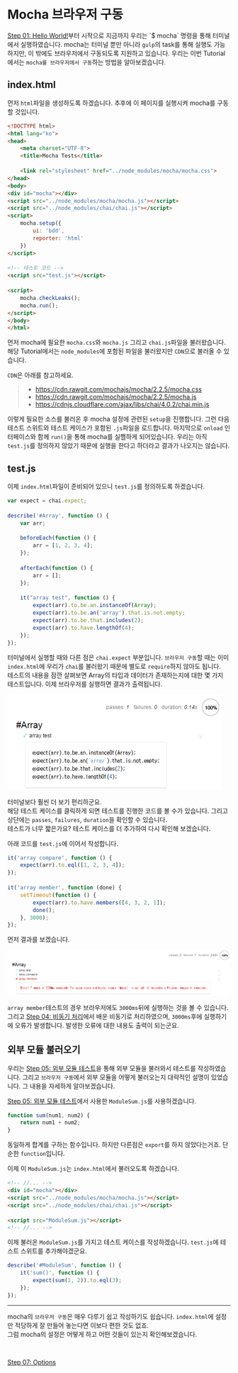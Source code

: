 # Mocha 브라우저 구동

[Step 01: Hello World!](https://github.com/kdydesign/Mocha-Tutorial/tree/master/step01-Hello%20World!)부터 시작으로 지금까지 우리는 `$ mocha` 명령을 통해 터미널에서 실행하였습니다.
mocha는 터미널 뿐만 아니라 `gulp`의 task를 통해 실행도 가능하지만, 이 밖에도 브라우저에서 구동되도록 지원하고 있습니다.
우리는 이번 Tutorial에서는 `mocha를 브라우저에서 구동`하는 방법을 알아보겠습니다.


## index.html

먼저 `html`파일을 생성하도록 하겠습니다. 추후에 이 페이지를 실행시켜 mocha를 구동할 것입니다.

```html
<!DOCTYPE html>
<html lang="ko">
<head>
    <meta charset="UTF-8">
    <title>Mocha Tests</title>

    <link rel="stylesheet" href="../node_modules/mocha/mocha.css">
</head>
<body>
<div id="mocha"></div>
<script src="../node_modules/mocha/mocha.js"></script>
<script src="../node_modules/chai/chai.js"></script>
<script>
    mocha.setup({
        ui: 'bdd',
        reporter: 'html'
    })
</script>

<!-- 테스트 코드 -->
<script src="test.js"></script>

<script>
    mocha.checkLeaks();
    mocha.run();
</script>
</body>
</html>
```

먼저 mocha에 필요한 `mocha.css`와 `mocha.js` 그리고 `chai.js`파일을 불러왔습니다. 해당 Tutorial에서는 `node_modules`에 포함된 파일을 불러왔지만 `CDN`으로 불러올 수 있습니다.

`CDN`은 아래를 참고하세요.

> * https://cdn.rawgit.com/mochajs/mocha/2.2.5/mocha.css
> * https://cdn.rawgit.com/mochajs/mocha/2.2.5/mocha.js
> * https://cdnjs.cloudflare.com/ajax/libs/chai/4.0.2/chai.min.js

이렇게 필요한 소스를 불러온 후 mocha 설정에 관련된 `setup`을 진행합니다. 그런 다음 테스트 스위트와 테스트 케이스가 포함된 `.js`파일을 로드합니다. 마지막으로 `onload` 인터페이스와 함께 `run()`을 통해 mocha를 실핼하게 되어있습니다. 우리는 아직 `test.js`를 정의하지 않았기 때문에 실행을 한다고 하더라고 결과가 나오지는 않습니다.


## test.js

이제 `index.html`파일이 준비되어 있으니 `test.js`를 정의하도록 하겠습니다.

```javascript
var expect = chai.expect;

describe('#Array', function () {
    var arr;

    beforeEach(function () {
        arr = [1, 2, 3, 4];
    });

    afterEach(function () {
        arr = [];
    });

    it("array test", function () {
        expect(arr).to.be.an.instanceOf(Array);
        expect(arr).to.be.an('array').that.is.not.empty;
        expect(arr).to.be.that.includes(2);
        expect(arr).to.have.lengthOf(4);
    });
});
```

터미널에서 실행할 때와 다른 점은 `chai.expect` 부분입니다. `브라우저 구동`할 때는 이미 `index.html`에 우리가 `chai`를 불러왔기 때문에 별도로 `require`하지 않아도 됩니다.
<br/>
테스트의 내용을 잠깐 살펴보면 Array의 타입과 데이터가 존재하는지에 대한 몇 가지 테스트입니다. 이제 브라우저를 실행하면 결과가 출력됩니다.

![result01](./result_thumbnail_01.png)

터미널보다 훨씬 더 보기 편리하군요.
<br/>
해당 테스트 케이스를 클릭하게 되면 테스트를 진행한 코드를 볼 수가 있습니다. 그리고 상단에는 `passes`, `failures`, `duration`을 확인할 수 있습니다.
<br/>
테스트가 너무 짧은가요? 테스트 케이스를 더 추가하여 다시 확인해 보겠습니다.

아래 코드를 `test.js`에 이어서 작성합니다.

```javascript
it('array compare', function () {
    expect(arr).to.eql([1, 2, 3, 4]);
});

it('array member', function (done) {
    setTimeout(function () {
        expect(arr).to.have.members([4, 3, 2, 1]);
        done();
    }, 3000);
});
```

먼저 결과를 보겠습니다.

![result02](./result_thumbnail_02.png)

`array member`테스트의 경우 브라우저에도 `3000ms`뒤에 실행하는 것을 볼 수 있습니다. 그리고 [Step 04: 비동기 처리](https://github.com/kdydesign/Mocha-Tutorial/tree/master/step04-Asynchronous)에서 배운 비동기로 처리하였으며, `3000ms`후에 실행하기에 오류가 발생합니다.
발생한 오류에 대한 내용도 출력이 되는군요.


## 외부 모듈 불러오기

우리는 [Step 05: 외부 모듈 테스트](https://github.com/kdydesign/Mocha-Tutorial/tree/master/step05-Import%20Modules)을 통해 외부 모듈을 불러와서 테스트를 작성하였습니다. 
그리고 `브라우저 구동`에서 외부 모듈을 어떻게 불러오는지 대략적인 설명이 있었습니다. 그 내용을 자세하게 알아보겠습니다.

[Step 05: 외부 모듈 테스트](https://github.com/kdydesign/Mocha-Tutorial/tree/master/step05-Import%20Modules)에서 사용한 `ModuleSum.js`를 사용하겠습니다.

```javascript
function sum(num1, num2) {
    return num1 + num2;
}
```

동일하게 합계를 구하는 함수입니다. 하지만 다른점은 `export`를 하지 않았다는거죠. 단순한 `function`입니다.

이제 이 `ModuleSum.js`는 `index.html`에서 불러오도록 하겠습니다.

```html
<!-- //... -->
<div id="mocha"></div>
<script src="../node_modules/mocha/mocha.js"></script>
<script src="../node_modules/chai/chai.js"></script>

<script src="ModuleSum.js"></script>
<!-- //... -->
```

이제 불러온 `ModuleSum.js`를 가지고 테스트 케이스를 작성하겠습니다. `test.js`에 테스트 스위트를 추가해야겠군요.

```javascript
describe('#ModuleSum', function () {
    it('sum()', function () {
        expect(sum(1, 2)).to.eql(3);
    });
});
```

- - -

mocha의 `브라우저 구동`은 매우 다루기 쉽고 작성하기도 쉽습니다. `index.html`에 설정만 적당하게 잘 만들어 놓는다면 이보다 편한 것도 없죠.
<br/>
그럼 mocha의 설정은 어떻게 하고 어떤 것들이 있는지 확인해보겠습니다.


<br/>

[Step 07: Options](https://github.com/kdydesign/Mocha-Tutorial/tree/master/step02-chai)